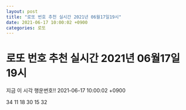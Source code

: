 ```yaml
---
layout: post
title: "로또 번호 추천 실시간 2021년 06월17일19시"
date: 2021-06-17 10:00:02 +0900
categories: 로또
---
```


# 로또 번호 추천 실시간 2021년 06월17일19시

지금 이 시각 행운번호!! 2021-06-17 10:00:02 +0900

 34  11  18  30  15  32 

